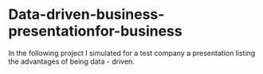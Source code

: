 # Data-driven-business-presentationfor-business
In the following project I simulated for a test company a presentation listing the advantages of being data - driven.
